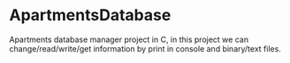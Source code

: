 # ApartmentsDatabase
Apartments database manager project in C, in this project we can change/read/write/get information by print in console and binary/text files.
